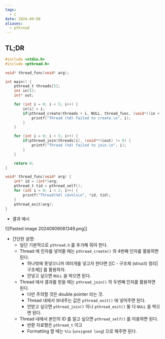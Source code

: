 ```yaml
---
tags:
  - c
date: 2024-09-08
aliases:
  - pthread
---
```

## TL;DR

```c
#include <stdio.h>
#include <pthread.h>

void* thread_func(void* arg);

int main() {
	pthread_t threads[5];
	int in[5];
	int* out;

	for (int i = 0; i < 5; i++) {
		in[i] = i;
		if(pthread_create(threads + i, NULL, thread_func, (void*)(in + i)) != 0) {
			printf("Thread (%d) failed to create.\n", i);
		}
	}

	for (int i = 0; i < 5; i++) {
		if(pthread_join(threads[i], (void**)&out) != 0) {
			printf("Thread (%d) failed to join.\n", i);
		}
	}

	return 0;
}

void* thread_func(void* arg) {
	int* id = (int*)arg;
	pthread_t tid = pthread_self();
	for (int i = 0; i < 2; i++) {
		printf("Thread(%d) id=%lu\n", *id, tid);
	}
	pthread_exit(arg);
}
```

- 결과 예시

![[Pasted image 20240909081349.png]]

- 간단한 설명:
	- 일단 기본적으로 `pthread.h` 를 추가해 줘야 한다.
	- Thread 에 인자를 넣어줄 때는 `pthread_create()` 의 4번째 인자를 활용하면 된다.
		- 하나밖에 못넣으니까 여러개를 넣고자 한다면 [[C - 구조체 (struct) 정리|구조체]] 를 활용하자.
		- 안넣고 싶으면 `NULL` 을 박으면 된다.
	- Thread 에서 결과를 받을 때는 `pthread_join()` 의 두번째 인자를 활용하면 된다.
		- 다만 주의할 것은 double pointer 라는 것.
		- Thread 내에서 보내주는 값은 `pthread_exit()` 에 넣어주면 된다.
		- 안받고 싶으면 `pthread_join()` 이나 `pthread_exit()` 둘 다 `NULL` 을 박으면 된다.
	- Thread 내에서 본인의 ID 를 알고 싶으면 `pthread_self()` 를 이용하면 된다.
		- 반환 자료형은 `pthread_t` 이고
		- Formatting 할 때는 `%lu` (`unsigned long`) 으로 해주면 된다.